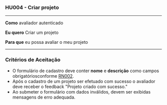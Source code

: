### HU004 - Criar projeto

---

**Como** avaliador autenticado

**Eu quero** Criar um projeto

**Para que** eu possa avaliar o meu projeto

---

### Critérios de Aceitação

- O formulário de cadastro deve conter **nome** e **descrição** como campos obrigatóriosconforme [RN002](../../regras_de_negocio/read.md#-rn002---projeto-precisa-de-nome-obrigatório).
- Após o cadastro de um projeto ser efetuado com sucesso o avaliador deve receber o feedback "Projeto criado com sucesso."
- Ao submeter o formulário com dados inválidos, devem ser exibidas mensagens de erro adequada.
